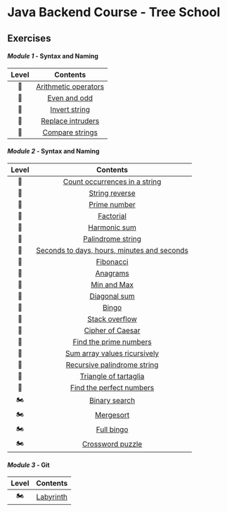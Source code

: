 # Java Backend Course - Tree School
## Exercises

#### _Module 1_ - Syntax and Naming

Level | Contents
:---: | :---: |
:kick_scooter: | [Arithmetic operators](Exercises/ArithmeticOperators.java)
:kick_scooter: | [Even and odd](Exercises/EvenOdd.java)
:kick_scooter: | [Invert string](Exercises/InvertString.java)
:kick_scooter: | [Replace intruders](Exercises/ReplaceIntruders.java)
:kick_scooter: | [Compare strings](Exercises/CompareStrings.java)

#### _Module 2_ - Syntax and Naming

Level | Contents
:---: | :---: |
:kick_scooter: | [Count occurrences in a string](Exercises/)
:kick_scooter: | [String reverse](Exercises/)
:kick_scooter: | [Prime number](Exercises/)
:kick_scooter: | [Factorial](Exercises/)
:kick_scooter: | [Harmonic sum](Exercises/)
:kick_scooter: | [Palindrome string](Exercises/)
:kick_scooter: | [Seconds to days, hours, minutes and seconds](Exercises/)
:kick_scooter: | [Fibonacci](Exercises/)
:kick_scooter: | [Anagrams](Exercises/)
:kick_scooter: | [Min and Max](Exercises/)
:kick_scooter: | [Diagonal sum](Exercises/)
:motor_scooter: | [Bingo](Exercises/)
:kick_scooter: | [Stack overflow](Exercises/)
:kick_scooter: | [Cipher of Caesar](Exercises/)
:kick_scooter: | [Find the prime numbers](Exercises/)
:motor_scooter: | [Sum array values ricursively](Exercises/)
:motor_scooter: | [Recursive palindrome string](Exercises/)
:motor_scooter: | [Triangle of tartaglia](Exercises/)
:motor_scooter: | [Find the perfect numbers](Exercises/)
:motorcycle: | [Binary search](Exercises/)
:motorcycle: | [Mergesort](Exercises/)
:motorcycle: | [Full bingo](Exercises/)
:motorcycle: | [Crossword puzzle](Exercises/)

#### _Module 3_ - Git

Level | Contents
:---: | :---: |
:motorcycle: | [Labyrinth](Exercises/)
